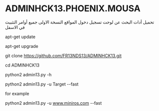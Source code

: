 # ADMINHCK13.PHOENIX.MOUSA

تحميل أدات البحث عن لوحت تسجيل دخول المواقع النسخة الاولى جميع أوامر التثبيث في الاسفل

apt-get update

apt-get upgrade

git clone https://github.com/FR13NDS13/ADMINHCK13.git

cd ADMINHCK13

python2 admin13.py -h

python2 admin13.py -u Target --fast

for example

python2 admin13.py -u www.miniros.com --fast
